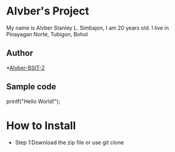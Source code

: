 # Alvber's Project
My name is Alvber Stanley L. Simbajon, I am 20 years old. I live in Pinayagan Norte, Tubigon, Bohol
## Author
*[Alvber-BSIT-2](https://github.com/Alvber-BSIT-2)
## Sample code
printf("Hello World!");
# How to Install
- Step 1:Download the zip file or use git clone
